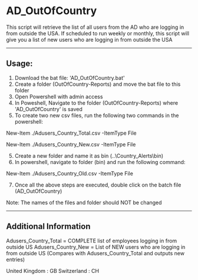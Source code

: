 # AD_OutOfCountry
This script will retrieve the list of all users from the AD who are logging in from outside the USA. If scheduled to run weekly or monthly, this script will give you a list of new users who are logging in from outside the USA

----------------------------------------------------------------------------------------
Usage:
----------------------------------------------------------------------------------------
1. Download the bat file: 'AD_OutOfCountry.bat'
2. Create a folder (OutOfCountry-Reports) and move the bat file to this folder 
2. Open Powershell with admin access
3. In Poweshell, Navigate to the folder (OutOfCountry-Reports) where 'AD_OutOfCountry' is saved
4. To create two new csv files, run the following two commands in the powershell:

  New-Item ./Adusers_Country_Total.csv -ItemType File

  New-Item ./Adusers_Country_New.csv -ItemType File

5. Create a new folder and name it as bin (..\Country_Alerts\bin)
6. In powershell, navigate to folder (bin) and run the following command:

New-Item ./Adusers_Country_Old.csv -ItemType File

7. Once all the above steps are executed, double click on the batch file (AD_OutOfCountry)

Note: The names of the files and folder should NOT be changed

----------------------------------------------------------------------------------------
Additional Information
----------------------------------------------------------------------------------------

Adusers_Country_Total = COMPLETE list of employees logging in from outside US
Adusers_Country_New = List of NEW users who are logging in from outside US (Compares with Adusers_Country_Total and outputs new entries)

United Kingdom : GB
Switzerland : CH


